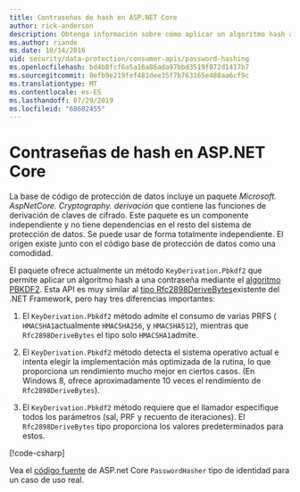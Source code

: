 ```yaml
---
title: Contraseñas de hash en ASP.NET Core
author: rick-anderson
description: Obtenga información sobre cómo aplicar un algoritmo hash a las contraseñas mediante las API de protección de datos de ASP.NET Core.
ms.author: riande
ms.date: 10/14/2016
uid: security/data-protection/consumer-apis/password-hashing
ms.openlocfilehash: bd4b8fcf6a5a16a86ada97bbd3519f872d1417b7
ms.sourcegitcommit: 0efb9e219fef481dee35f7b763165e488aa6cf9c
ms.translationtype: MT
ms.contentlocale: es-ES
ms.lasthandoff: 07/29/2019
ms.locfileid: "68602455"
---
```

# <a name="hash-passwords-in-aspnet-core"></a>Contraseñas de hash en ASP.NET Core

La base de código de protección de datos incluye un paquete *Microsoft. AspNetCore. Cryptography. derivación* que contiene las funciones de derivación de claves de cifrado. Este paquete es un componente independiente y no tiene dependencias en el resto del sistema de protección de datos. Se puede usar de forma totalmente independiente. El origen existe junto con el código base de protección de datos como una comodidad.

El paquete ofrece actualmente un método `KeyDerivation.Pbkdf2` que permite aplicar un algoritmo hash a una contraseña mediante el [algoritmo PBKDF2](https://tools.ietf.org/html/rfc2898#section-5.2). Esta API es muy similar al [tipo Rfc2898DeriveBytes](/dotnet/api/system.security.cryptography.rfc2898derivebytes)existente del .NET Framework, pero hay tres diferencias importantes:

1. El `KeyDerivation.Pbkdf2` método admite el consumo de varias PRFS ( `HMACSHA1`actualmente `HMACSHA256`, y `HMACSHA512`), mientras que `Rfc2898DeriveBytes` el tipo solo `HMACSHA1`admite.

2. El `KeyDerivation.Pbkdf2` método detecta el sistema operativo actual e intenta elegir la implementación más optimizada de la rutina, lo que proporciona un rendimiento mucho mejor en ciertos casos. (En Windows 8, ofrece aproximadamente 10 veces el rendimiento de `Rfc2898DeriveBytes`).

3. El `KeyDerivation.Pbkdf2` método requiere que el llamador especifique todos los parámetros (sal, PRF y recuento de iteraciones). El `Rfc2898DeriveBytes` tipo proporciona los valores predeterminados para estos.

[!code-csharp[](password-hashing/samples/passwordhasher.cs)]

Vea el [código fuente](https://github.com/aspnet/AspNetCore/blob/master/src/Identity/Extensions.Core/src/PasswordHasher.cs) de ASP.net Core `PasswordHasher` tipo de identidad para un caso de uso real.
